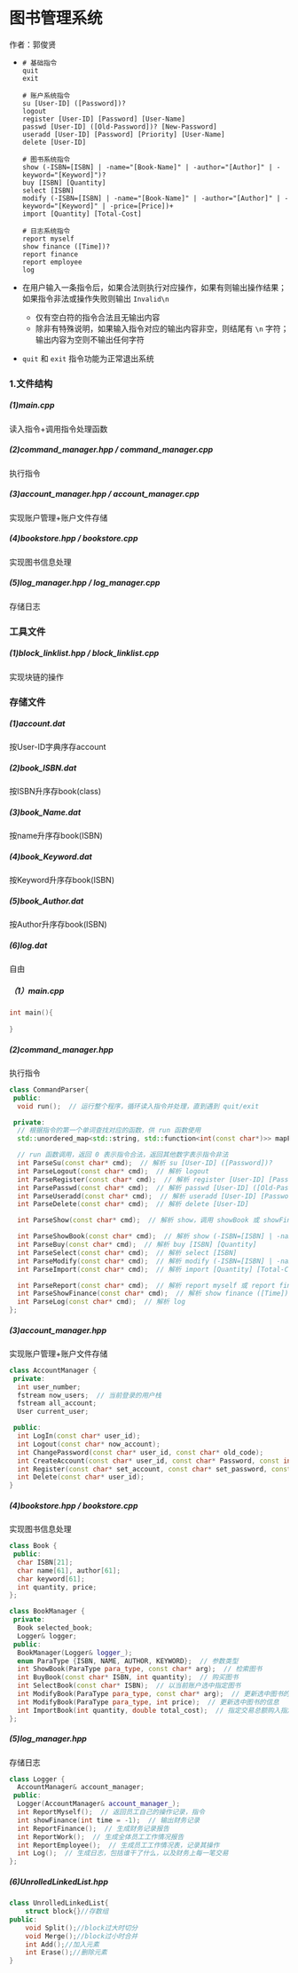 # 图书管理系统

作者：郭俊贤



- ```
  # 基础指令
  quit
  exit
  
  # 账户系统指令
  su [User-ID] ([Password])?
  logout
  register [User-ID] [Password] [User-Name]
  passwd [User-ID] ([Old-Password])? [New-Password]
  useradd [User-ID] [Password] [Priority] [User-Name]
  delete [User-ID]
  
  # 图书系统指令
  show (-ISBN=[ISBN] | -name="[Book-Name]" | -author="[Author]" | -keyword="[Keyword]")?
  buy [ISBN] [Quantity]
  select [ISBN]
  modify (-ISBN=[ISBN] | -name="[Book-Name]" | -author="[Author]" | -keyword="[Keyword]" | -price=[Price])+
  import [Quantity] [Total-Cost]
  
  # 日志系统指令
  report myself
  show finance ([Time])?
  report finance
  report employee
  log
  ```

- 在用户输入一条指令后，如果合法则执行对应操作，如果有则输出操作结果；如果指令非法或操作失败则输出 `Invalid\n`
  - 仅有空白符的指令合法且无输出内容
  - 除非有特殊说明，如果输入指令对应的输出内容非空，则结尾有 `\n` 字符；输出内容为空则不输出任何字符
- `quit` 和 `exit` 指令功能为正常退出系统





### 1.文件结构

##### (1)main.cpp

读入指令+调用指令处理函数

##### (2)command_manager.hpp / command_manager.cpp

执行指令

##### (3)account_manager.hpp / account_manager.cpp

实现账户管理+账户文件存储

##### (4)bookstore.hpp / bookstore.cpp

实现图书信息处理

##### (5)log_manager.hpp / log_manager.cpp

存储日志

### 工具文件

##### (1)block_linklist.hpp / block_linklist.cpp

实现块链的操作

### 存储文件

##### (1)account.dat

按User-ID字典序存account

##### (2)book_ISBN.dat

按ISBN升序存book(class)

##### (3)book_Name.dat

按name升序存book(ISBN)

##### (4)book_Keyword.dat

按Keyword升序存book(ISBN)

##### (5)book_Author.dat

按Author升序存book(ISBN)

##### (6)log.dat

自由



##### （1）main.cpp

```c++
int main(){
    
}
```



##### (2)command_manager.hpp

执行指令

```c++
class CommandParser{
 public:
  void run();  // 运行整个程序，循环读入指令并处理，直到遇到 quit/exit

 private:
  // 根据指令的第一个单词查找对应的函数，供 run 函数使用
  std::unordered_map<std::string, std::function<int(const char*)>> mapFunction;

  // run 函数调用，返回 0 表示指令合法，返回其他数字表示指令非法
  int ParseSu(const char* cmd);  // 解析 su [User-ID] ([Password])?
  int ParseLogout(const char* cmd);  // 解析 logout
  int ParseRegister(const char* cmd);  // 解析 register [User-ID] [Password] [User-Name]
  int ParsePasswd(const char* cmd);  // 解析 passwd [User-ID] ([Old-Password])? [New-Password]
  int ParseUseradd(const char* cmd);  // 解析 useradd [User-ID] [Password] [Priority] [User-Name]
  int ParseDelete(const char* cmd);  // 解析 delete [User-ID]

  int ParseShow(const char* cmd);  // 解析 show，调用 showBook 或 showFinance

  int ParseShowBook(const char* cmd);  // 解析 show (-ISBN=[ISBN] | -name="[Book-Name]" | -author="[Author]" | -keyword="[Keyword]")?
  int ParseBuy(const char* cmd);  // 解析 buy [ISBN] [Quantity]
  int ParseSelect(const char* cmd);  // 解析 select [ISBN]
  int ParseModify(const char* cmd);  // 解析 modify (-ISBN=[ISBN] | -name="[Book-Name]" | -author="[Author]" | -keyword="[Keyword]" | -price=[Price])+
  int ParseImport(const char* cmd);  // 解析 import [Quantity] [Total-Cost]

  int ParseReport(const char* cmd);  // 解析 report myself 或 report finance 或 report employee
  int ParseShowFinance(const char* cmd);  // 解析 show finance ([Time])?
  int ParseLog(const char* cmd);  // 解析 log
};
```



##### (3)account_manager.hpp

实现账户管理+账户文件存储

```c++
class AccountManager {
 private:
  int user_number;
  fstream now_users;  // 当前登录的用户栈
  fstream all_account;
  User current_user;

 public:
  int LogIn(const char* user_id);
  int Logout(const char* now_account);
  int ChangePassword(const char* user_id, const char* old_code);
  int CreateAccount(const char* user_id, const char* Password, const int& priority, const char* user_name);
  int Register(const char* set_account, const char* set_password, const char* set_name);
  int Delete(const char* user_id);
}
```



##### (4)bookstore.hpp / bookstore.cpp

实现图书信息处理

```cpp
class Book {
 public:
  char ISBN[21];
  char name[61], author[61];
  char keyword[61];
  int quantity, price;
};
```

```cpp
class BookManager {
 private:
  Book selected_book;
  Logger& logger;
 public:
  BookManager(Logger& logger_);
  enum ParaType {ISBN, NAME, AUTHOR, KEYWORD};  // 参数类型
  int ShowBook(ParaType para_type, const char* arg);  // 检索图书
  int BuyBook(const char* ISBN, int quantity);  // 购买图书
  int SelectBook(const char* ISBN);  // 以当前账户选中指定图书
  int ModifyBook(ParaType para_type, const char* arg);  // 更新选中图书的信息
  int ModifyBook(ParaType para_type, int price);  // 更新选中图书的信息
  int ImportBook(int quantity, double total_cost);  // 指定交易总额购入指定数量的选中图书
};
```



##### (5)log_manager.hpp

存储日志

```cpp
class Logger {
  AccountManager& account_manager;
 public:
  Logger(AccountManager& account_manager_);
  int ReportMyself();  // 返回员工自己的操作记录，指令
  int showFinance(int time = -1);  // 输出财务记录
  int ReportFinance();  // 生成财务记录报告 
  int ReportWork();  // 生成全体员工工作情况报告
  int ReportEmployee();  // 生成员工工作情况表，记录其操作
  int Log();  // 生成日志，包括谁干了什么，以及财务上每一笔交易
};
```



##### (6)UnrolledLinkedList.hpp

```c++
class UnrolledLinkedList{
    struct block{}//存数组
public:
    void Split();//block过大时切分
    void Merge();//block过小时合并
    int Add();//加入元素
    int Erase();//删除元素
}
```

